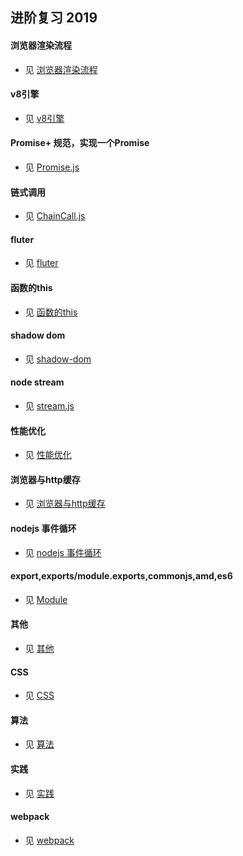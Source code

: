 ## 进阶复习 2019

#### 浏览器渲染流程
- 见 [浏览器渲染流程](./file/浏览器渲染流程.md)

#### v8引擎
- 见 [v8引擎](./file/v8引擎.md)

#### Promise+ 规范，实现一个Promise
- 见 [Promise.js](./js/Promise.js)

#### 链式调用
- 见 [ChainCall.js](./js/ChainCall.js)

#### fluter
- 见 [fluter](./file/fluter.md)

#### 函数的this
- 见 [函数的this](./file/函数的this.md)

#### shadow dom
- 见 [shadow-dom](./file/shadow-dom.md)

#### node stream
- 见 [stream.js](./js/stream.js)

#### 性能优化
- 见 [性能优化](./file/性能优化.md)

#### 浏览器与http缓存
- 见 [浏览器与http缓存](./file/浏览器与http缓存.md)

#### nodejs 事件循环
- 见 [nodejs 事件循环](./file/nodejs事件循环.md)

#### export,exports/module.exports,commonjs,amd,es6
- 见 [Module](./file/Module.md)

#### 其他
- 见 [其他](./file/其他.md)

#### CSS
- 见 [CSS](./file/css.md)

#### 算法
- 见 [算法](./file/算法.md)

#### 实践
- 见 [实践](./file/实践.md)

#### webpack
- 见 [webpack](./file/webpack.md)